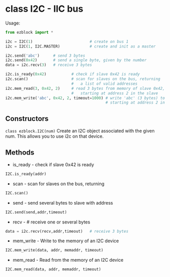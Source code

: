 # class I2C - IIC bus

Usage:
```python
from ezblock import *

i2c = I2C(1)                         # create on bus 1
i2c = I2C(1, I2C.MASTER)             # create and init as a master

i2c.send('abc')      # send 3 bytes
i2c.send(0x42)       # send a single byte, given by the number
data = i2c.recv(3)   # receive 3 bytes

i2c.is_ready(0x42)           # check if slave 0x42 is ready
i2c.scan()                   # scan for slaves on the bus, returning
                             #   a list of valid addresses
i2c.mem_read(3, 0x42, 2)     # read 3 bytes from memory of slave 0x42,
                             #   starting at address 2 in the slave
i2c.mem_write('abc', 0x42, 2, timeout=1000) # write 'abc' (3 bytes) to memory of slave 0x42
                                            # starting at address 2 in the slave, timeout after 1 second
```
## Constructors
```class ezblock.I2C(num)```
Create an I2C object associated with the given num. This allows you to use i2c on that device.

## Methods
- is_ready - check if slave 0x42 is ready
```python
I2C.is_ready(addr)
```
- scan - scan for slaves on the bus, returning
```python
I2C.scan()
```
- send - send several bytes to slave with address 
```python
I2C.send(send,addr,timeout)
```
- recv - # receive one or several bytes
```python
data = i2c.recv(recv,addr,timeout)   # receive 3 bytes
```
- mem_write - Write to the memory of an I2C device
```python
I2C.mem_write(data, addr, memaddr, timeout)
```
- mem_read - Read from the memory of an I2C device
```python
I2C.mem_read(data, addr, memaddr, timeout)
```